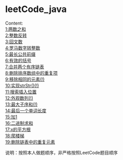 # leetCode_java
Content:  
[1:两数之和](https://github.com/wjy1478/leetCode_java/tree/master/main/src/pers/lyz/leetCode/number_1)  
[2:整数反转](https://github.com/wjy1478/leetCode_java/tree/master/main/src/pers/lyz/leetCode/number_2)  
[3:回文数](https://github.com/wjy1478/leetCode_java/tree/master/main/src/pers/lyz/leetCode/number_3)  
[4:罗马数字转整数](https://github.com/wjy1478/leetCode_java/tree/master/main/src/pers/lyz/leetCode/number_4)  
[5:最长公共前缀](https://github.com/wjy1478/leetCode_java/tree/master/main/src/pers/lyz/leetCode/number_5)  
[6:有效的括号](https://github.com/wjy1478/leetCode_java/tree/master/main/src/pers/lyz/leetCode/number_6)  
[7:合并两个有序链表](https://github.com/wjy1478/leetCode_java/tree/master/main/src/pers/lyz/leetCode/number_7)  
[8:删除排序数组中的重复项](https://github.com/wjy1478/leetCode_java/tree/master/main/src/pers/lyz/leetCode/number_8)  
[9:移除相同的元素(!)](https://github.com/wjy1478/leetCode_java/tree/master/main/src/pers/lyz/leetCode/number_9)  
[10:实现strStr()(!)](https://github.com/wjy1478/leetCode_java/tree/master/main/src/pers/lyz/leetCode/number_10)  
[11:搜索插入位置](https://github.com/wjy1478/leetCode_java/tree/master/main/src/pers/lyz/leetCode/number_11)  
[12:外观数列(!)](https://github.com/wjy1478/leetCode_java/tree/master/main/src/pers/lyz/leetCode/number_12)  
[13:最大子序和(!)](https://github.com/wjy1478/leetCode_java/tree/master/main/src/pers/lyz/leetCode/number_13)  
[14:最后一个单词长度](https://github.com/wjy1478/leetCode_java/tree/master/main/src/pers/lyz/leetCode/number_14)  
[15:加1](https://github.com/wjy1478/leetCode_java/tree/master/main/src/pers/lyz/leetCode/number_15)    
[16:二进制求和](https://github.com/wjy1478/leetCode_java/tree/master/main/src/pers/lyz/leetCode/number_16)    
[17:x的平方根](https://github.com/wjy1478/leetCode_java/tree/master/main/src/pers/lyz/leetCode/number_17)    
[18:爬楼梯](https://github.com/wjy1478/leetCode_java/tree/master/main/src/pers/lyz/leetCode/number_18)  
[19:删除链表中的重复元素](https://github.com/wjy1478/leetCode_java/tree/master/main/src/pers/lyz/leetCode/number_19)    

<p>说明：按照本人做题顺序，非严格按照LeetCode题目顺序</p>